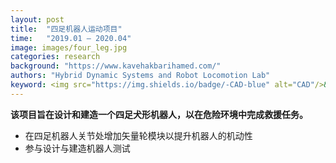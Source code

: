 ```yaml
---
layout: post
title:  "四足机器人运动项目"
time:   "2019.01 – 2020.04"
image: images/four_leg.jpg
categories: research
background: "https://www.kavehakbarihamed.com/"
authors: "Hybrid Dynamic Systems and Robot Locomotion Lab"
keyword: <img src="https://img.shields.io/badge/-CAD-blue" alt="CAD"/>&nbsp;<img src="https://img.shields.io/badge/-机械设计-blue" alt="机械设计"/>
---
```

**该项目旨在设计和建造一个四足犬形机器人，以在危险环境中完成救援任务。**

- 在四足机器人关节处增加矢量轮模块以提升机器人的机动性
- 参与设计与建造机器人测试
